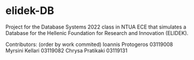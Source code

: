 # elidek-DB
Project for the Database Systems 2022 class in NTUA ECE that simulates a Database for the Hellenic Foundation for Research and Innovation (ELIDEK). 

Contributors: (order by work commited)
Ioannis Protogeros  03119008
Myrsini Kellari     03119082
Chrysa Pratikaki    03119131
